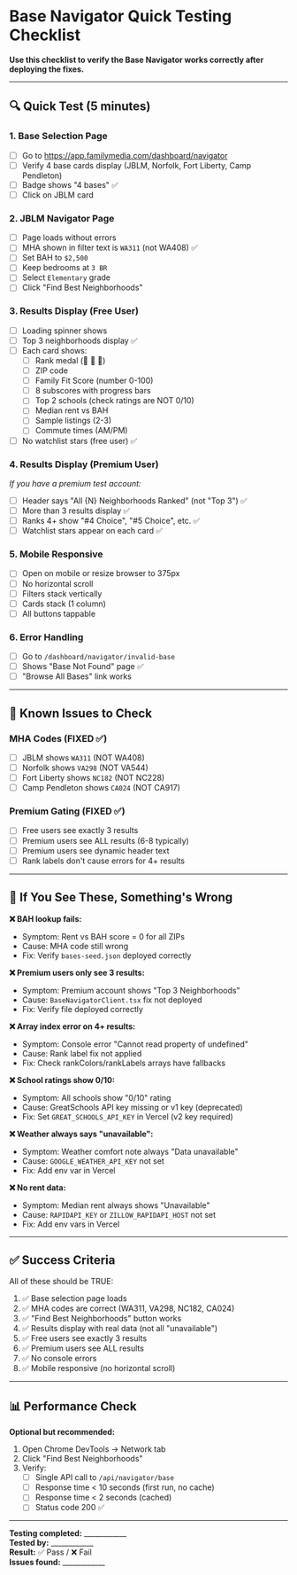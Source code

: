 # Base Navigator Quick Testing Checklist

**Use this checklist to verify the Base Navigator works correctly after deploying the fixes.**

---

## 🔍 Quick Test (5 minutes)

### 1. Base Selection Page
- [ ] Go to https://app.familymedia.com/dashboard/navigator
- [ ] Verify 4 base cards display (JBLM, Norfolk, Fort Liberty, Camp Pendleton)
- [ ] Badge shows "4 bases" ✅
- [ ] Click on JBLM card

### 2. JBLM Navigator Page
- [ ] Page loads without errors
- [ ] MHA shown in filter text is `WA311` (not WA408) ✅
- [ ] Set BAH to `$2,500`
- [ ] Keep bedrooms at `3 BR`
- [ ] Select `Elementary` grade
- [ ] Click "Find Best Neighborhoods"

### 3. Results Display (Free User)
- [ ] Loading spinner shows
- [ ] Top 3 neighborhoods display ✅
- [ ] Each card shows:
  - [ ] Rank medal (🥇 🥈 🥉)
  - [ ] ZIP code
  - [ ] Family Fit Score (number 0-100)
  - [ ] 8 subscores with progress bars
  - [ ] Top 2 schools (check ratings are NOT 0/10)
  - [ ] Median rent vs BAH
  - [ ] Sample listings (2-3)
  - [ ] Commute times (AM/PM)
- [ ] No watchlist stars (free user) ✅

### 4. Results Display (Premium User)
*If you have a premium test account:*
- [ ] Header says "All {N} Neighborhoods Ranked" (not "Top 3") ✅
- [ ] More than 3 results display ✅
- [ ] Ranks 4+ show "#4 Choice", "#5 Choice", etc. ✅
- [ ] Watchlist stars appear on each card ✅

### 5. Mobile Responsive
- [ ] Open on mobile or resize browser to 375px
- [ ] No horizontal scroll
- [ ] Filters stack vertically
- [ ] Cards stack (1 column)
- [ ] All buttons tappable

### 6. Error Handling
- [ ] Go to `/dashboard/navigator/invalid-base`
- [ ] Shows "Base Not Found" page ✅
- [ ] "Browse All Bases" link works

---

## 🐛 Known Issues to Check

### MHA Codes (FIXED ✅)
- [ ] JBLM shows `WA311` (NOT WA408)
- [ ] Norfolk shows `VA298` (NOT VA544)
- [ ] Fort Liberty shows `NC182` (NOT NC228)
- [ ] Camp Pendleton shows `CA024` (NOT CA917)

### Premium Gating (FIXED ✅)
- [ ] Free users see exactly 3 results
- [ ] Premium users see ALL results (6-8 typically)
- [ ] Premium users see dynamic header text
- [ ] Rank labels don't cause errors for 4+ results

---

## 🚨 If You See These, Something's Wrong

**❌ BAH lookup fails:**
- Symptom: Rent vs BAH score = 0 for all ZIPs
- Cause: MHA code still wrong
- Fix: Verify `bases-seed.json` deployed correctly

**❌ Premium users only see 3 results:**
- Symptom: Premium account shows "Top 3 Neighborhoods"
- Cause: `BaseNavigatorClient.tsx` fix not deployed
- Fix: Verify file deployed correctly

**❌ Array index error on 4+ results:**
- Symptom: Console error "Cannot read property of undefined"
- Cause: Rank label fix not applied
- Fix: Check rankColors/rankLabels arrays have fallbacks

**❌ School ratings show 0/10:**
- Symptom: All schools show "0/10" rating
- Cause: GreatSchools API key missing or v1 key (deprecated)
- Fix: Set `GREAT_SCHOOLS_API_KEY` in Vercel (v2 key required)

**❌ Weather always says "unavailable":**
- Symptom: Weather comfort note always "Data unavailable"
- Cause: `GOOGLE_WEATHER_API_KEY` not set
- Fix: Add env var in Vercel

**❌ No rent data:**
- Symptom: Median rent always shows "Unavailable"
- Cause: `RAPIDAPI_KEY` or `ZILLOW_RAPIDAPI_HOST` not set
- Fix: Add env vars in Vercel

---

## ✅ Success Criteria

All of these should be TRUE:

1. ✅ Base selection page loads
2. ✅ MHA codes are correct (WA311, VA298, NC182, CA024)
3. ✅ "Find Best Neighborhoods" button works
4. ✅ Results display with real data (not all "unavailable")
5. ✅ Free users see exactly 3 results
6. ✅ Premium users see ALL results
7. ✅ No console errors
8. ✅ Mobile responsive (no horizontal scroll)

---

## 📊 Performance Check

**Optional but recommended:**

1. Open Chrome DevTools → Network tab
2. Click "Find Best Neighborhoods"
3. Verify:
   - [ ] Single API call to `/api/navigator/base`
   - [ ] Response time < 10 seconds (first run, no cache)
   - [ ] Response time < 2 seconds (cached)
   - [ ] Status code 200 ✅

---

**Testing completed:** ____________  
**Tested by:** ____________  
**Result:** ✅ Pass / ❌ Fail  
**Issues found:** ____________

